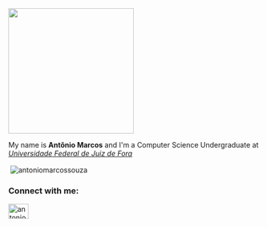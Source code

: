 <img src="https://media.giphy.com/media/Nx0rz3jtxtEre/giphy.gif" width="250">
<p align="left">My name is <b>Antônio Marcos</b> and I'm a Computer Science Undergraduate at <a href="https://www2.ufjf.br/ufjf/"><i>Universidade Federal de Juiz de Fora</i></a></p>
  
<p align="left">&nbsp;<img align="center" src="https://github-readme-stats.vercel.app/api?username=antoniomarcossouza&show_icons=true&theme=tokyonight&hide_border=true&locale=en" alt="antoniomarcossouza" /></p>

<h3 align="left">Connect with me:</h3>
<a href="https://linkedin.com/in/antoniomarcossouza" target="blank"><img align="center" src="https://raw.githubusercontent.com/rahuldkjain/github-profile-readme-generator/master/src/images/icons/Social/linked-in-alt.svg" alt="antoniomarcossouza" height="30" width="40" /></a></h3>
